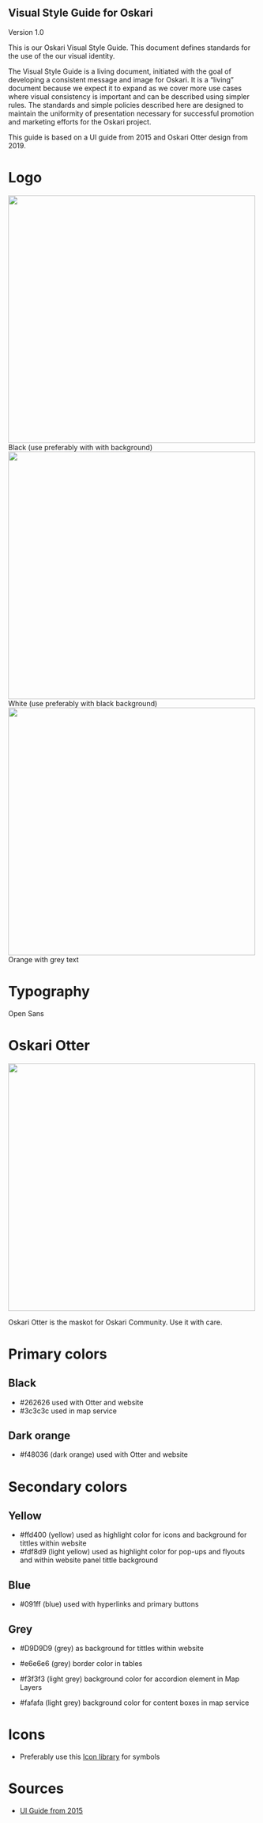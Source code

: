 ## Visual Style Guide for Oskari

Version 1.0

This is our Oskari Visual Style Guide. This document defines standards for the use of the our visual identity.

The Visual Style Guide is a living document, initiated with the goal of developing a consistent message and image for Oskari. It is a “living” document because we expect it to expand as we cover more use cases where visual consistency is important and can be described using simpler rules. The standards and simple policies described here are designed to maintain the uniformity of presentation necessary for successful promotion and marketing efforts for the Oskari project.

This guide is based on a UI guide from 2015 and Oskari Otter design from 2019. 

# Logo
<img src="/images/oskari_logo_black.png" width="500"/>
Black (use preferably with with background)

<img src="/images/oskari_logo_white.png" width="500"/>
White (use preferably with black background)

<img src="/images/oskari_logo_rgb.png" width="500"/>
Orange with grey text

# Typography

Open Sans

# Oskari Otter

<img src="/images/oskari_otter.png" width="500"/>

Oskari Otter is the maskot for Oskari Community. Use it with care. 

# Primary colors

## Black
- #262626 used with Otter and website
- #3c3c3c used in map service

## Dark orange
- #f48036 (dark orange) used with Otter and website

# Secondary colors 

## Yellow
- #ffd400 (yellow) used as highlight color for icons and background for tittles within website
- #fdf8d9 (light yellow) used as highlight color for pop-ups and flyouts and within website panel tittle background

## Blue
- #091ff (blue) used with hyperlinks and primary buttons

## Grey
- #D9D9D9 (grey) as background for tittles within website

- #e6e6e6 (grey) border color in tables
- #f3f3f3 (light grey) background color for accordion element in Map Layers
- #fafafa (light grey) background color for content boxes in map service

# Icons
- Preferably use this [Icon library](https://ant.design/components/icon/) for symbols

# Sources
- [UI Guide from 2015](https://oskari.org/files/Oskari-UXGuide_EN-18-11-2015.pdf)
